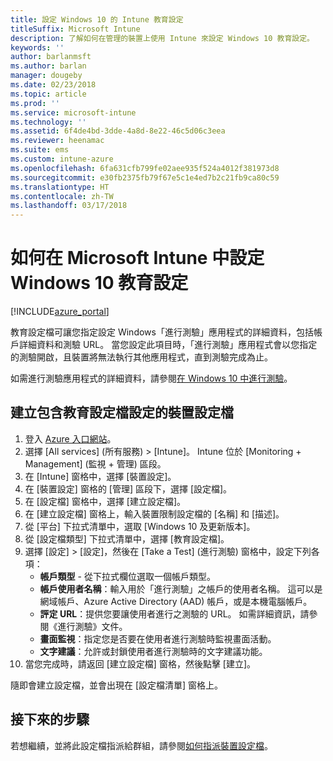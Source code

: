 ```yaml
---
title: 設定 Windows 10 的 Intune 教育設定
titleSuffix: Microsoft Intune
description: 了解如何在管理的裝置上使用 Intune 來設定 Windows 10 教育設定。
keywords: ''
author: barlanmsft
ms.author: barlan
manager: dougeby
ms.date: 02/23/2018
ms.topic: article
ms.prod: ''
ms.service: microsoft-intune
ms.technology: ''
ms.assetid: 6f4de4bd-3dde-4a8d-8e22-46c5d06c3eea
ms.reviewer: heenamac
ms.suite: ems
ms.custom: intune-azure
ms.openlocfilehash: 6fa631cfb799fe02aee935f524a4012f381973d8
ms.sourcegitcommit: e30fb2375fb79f67e5c1e4ed7b2c21fb9ca80c59
ms.translationtype: HT
ms.contentlocale: zh-TW
ms.lasthandoff: 03/17/2018
---
```

# <a name="how-to-configure-windows-10-education-settings-in-microsoft-intune"></a>如何在 Microsoft Intune 中設定 Windows 10 教育設定

[!INCLUDE[azure_portal](./includes/azure_portal.md)]

教育設定檔可讓您指定設定 Windows「進行測驗」應用程式的詳細資料，包括帳戶詳細資料和測驗 URL。 當您設定此項目時，「進行測驗」應用程式會以您指定的測驗開啟，且裝置將無法執行其他應用程式，直到測驗完成為止。

如需進行測驗應用程式的詳細資料，請參閱[在 Windows 10 中進行測驗](https://docs.microsoft.com/education/windows/take-tests-in-windows-10)。

## <a name="create-a-device-profile-containing-education-profile-settings"></a>建立包含教育設定檔設定的裝置設定檔

1. 登入 [Azure 入口網站](https://portal.azure.com)。
2. 選擇 [All services] (所有服務) > [Intune]。 Intune 位於 [Monitoring + Management] (監視 + 管理) 區段。
3. 在 [Intune] 窗格中，選擇 [裝置設定]。
2. 在 [裝置設定] 窗格的 [管理] 區段下，選擇 [設定檔]。
3. 在 [設定檔] 窗格中，選擇 [建立設定檔]。
4. 在 [建立設定檔] 窗格上，輸入裝置限制設定檔的 [名稱] 和 [描述]。
5. 從 [平台] 下拉式清單中，選取 [Windows 10 及更新版本]。
6. 從 [設定檔類型] 下拉式清單中，選擇 [教育設定檔]。 
7. 選擇 [設定] > [設定]，然後在 [Take a Test] (進行測驗) 窗格中，設定下列各項：
    - **帳戶類型** - 從下拉式欄位選取一個帳戶類型。
    - **帳戶使用者名稱**：輸入用於「進行測驗」之帳戶的使用者名稱。 這可以是網域帳戶、Azure Active Directory (AAD) 帳戶，或是本機電腦帳戶。
    - **評定 URL**：提供您要讓使用者進行之測驗的 URL。 如需詳細資訊，請參閱《進行測驗》文件。
    - **畫面監視**：指定您是否要在使用者進行測驗時監視畫面活動。
    - **文字建議**：允許或封鎖使用者進行測驗時的文字建議功能。
8. 當您完成時，請返回 [建立設定檔] 窗格，然後點擊 [建立]。

隨即會建立設定檔，並會出現在 [設定檔清單] 窗格上。

## <a name="next-steps"></a>接下來的步驟

若想繼續，並將此設定檔指派給群組，請參閱[如何指派裝置設定檔](device-profile-assign.md)。



